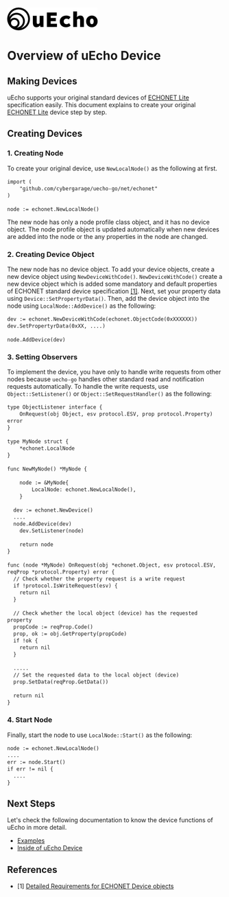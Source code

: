 ![logo](img/logo.png)

# Overview of uEcho Device

## Making Devices

uEcho supports your original standard devices of [ECHONET Lite][enet] specification easily. This document explains to create your original  [ECHONET Lite][enet] device step by step.

## Creating Devices

### 1. Creating Node

To create your original device, use `NewLocalNode()` as the following at first.

```
import (
	"github.com/cybergarage/uecho-go/net/echonet"
)

node := echonet.NewLocalNode()
```

The new node has only a node profile class object, and it has no device object. The node profile object is updated automatically when new devices are added into the node or the any properties in the node are changed.

### 2. Creating Device Object

The new node has no device object. To add your device objects, create a new device object using `NewDeviceWithCode()`.  `NewDeviceWithCode()` create a new device object which is added some mandatory and default properties of ECHONET standard device specification [\[1\]][enet-spec]. Next, set your property data using `Device::SetPropertyrData()`. Then, add the device object into the node using `LocalNode::AddDevice()` as the following:

```
dev := echonet.NewDeviceWithCode(echonet.ObjectCode(0xXXXXXX))
dev.SetPropertyrData(0xXX, ....)

node.AddDevice(dev)
```

### 3. Setting Observers

To implement the device, you have only to handle write requests from other nodes because `uecho-go` handles other standard read and notification requests automatically. To handle the write requests, use `Object::SetListener()` or `Object::SetRequestHandler()` as the following:

```
type ObjectListener interface {
    OnRequest(obj Object, esv protocol.ESV, prop protocol.Property) error
}

type MyNode struct {
    *echonet.LocalNode
}

func NewMyNode() *MyNode {

	node := &MyNode{
		LocalNode: echonet.NewLocalNode(),
	}

  dev := echonet.NewDevice()
  ....
  node.AddDevice(dev)
	dev.SetListener(node)

	return node
}

func (node *MyNode) OnRequest(obj *echonet.Object, esv protocol.ESV, reqProp *protocol.Property) error {
  // Check whether the property request is a write request
  if !protocol.IsWriteRequest(esv) {
    return nil
  }

  // Check whether the local object (device) has the requested property
  propCode := reqProp.Code()
  prop, ok := obj.GetProperty(propCode)
  if !ok {
    return nil
  }

  .....
  // Set the requested data to the local object (device)
  prop.SetData(reqProp.GetData())

  return nil
}
```

### 4. Start Node

Finally, start the node to use `LocalNode::Start()` as the following:

```
node := echonet.NewLocalNode()
....
err := node.Start()
if err != nil {
  ....
}
```

## Next Steps

Let's check the following documentation to know the device functions of uEcho in more detail.

- [Examples](./examples.md)
- [Inside of uEcho Device](./device_inside.md)

## References

- \[1\] [Detailed Requirements for ECHONET Device objects][enet-spec]

[enet]:http://echonet.jp/english/
[enet-spec]:http://www.echonet.gr.jp/english/spec/index.htm
